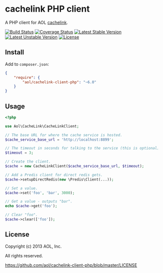 # cachelink PHP client

A PHP client for AOL [cachelink](https://github.com/aol/cachelink-service).

[![Build Status](https://travis-ci.org/aol/cachelink-client-php.svg?branch=master)](https://travis-ci.org/aol/cachelink-client-php)
[![Coverage Status](https://coveralls.io/repos/aol/cachelink-client-php/badge.png?branch=master)](https://coveralls.io/r/aol/cachelink-client-php?branch=master)
[![Latest Stable Version](https://poser.pugx.org/aol/cachelink-client-php/v/stable.png)](https://packagist.org/packages/aol/cachelink-client-php)
[![Latest Unstable Version](https://poser.pugx.org/aol/cachelink-client-php/v/unstable.png)](https://packagist.org/packages/aol/cachelink-client-php)
[![License](https://poser.pugx.org/aol/cachelink-client-php/license.png)](https://packagist.org/packages/aol/cachelink-client-php)

## Install

Add to `composer.json`:

```json
{
    "require": {
        "aol/cachelink-client-php": "~6.0"
    }
}
```

## Usage

```php
<?php

use Aol\CacheLink\CacheLinkClient;

// The base URL for where the cache service is hosted.
$cache_service_base_url = 'http://localhost:8899';

// The timeout in seconds for talking to the service (this is optional).
$timeout = 3;

// Create the client.
$cache = new CacheLinkClient($cache_service_base_url, $timeout);

// Add a Predis client for direct redis gets.
$cache->setupDirectRedis(new \Predis\Client(...));

// Set a value.
$cache->set('foo', 'bar', 3000);

// Get a value - outputs "bar".
echo $cache->get('foo');

// Clear "foo".
$cache->clear(['foo']);
```

## License

Copyright (c) 2013 AOL, Inc.

All rights reserved.

https://github.com/aol/cachelink-client-php/blob/master/LICENSE
